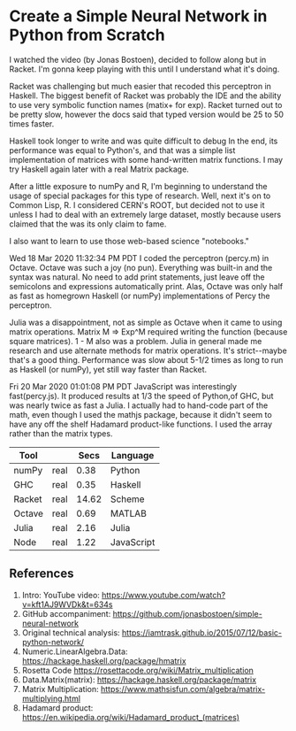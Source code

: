 
#	Create a Simple Neural Network in Python from Scratch

I watched the video (by Jonas Bostoen), decided to follow along but in Racket. I'm gonna keep playing with this until I understand what it's doing. 

Racket was challenging but much easier that recoded this perceptron in Haskell.  The biggest benefit of Racket was probably the IDE and the ability to use very symbolic function 
names (matix+ for exp). Racket turned out to be pretty slow, however the docs said that typed version would be 25 to 50 times faster.

Haskell took longer to write and was quite difficult to debug  In the end, its performance was equal to Python's, and that was a  simple list implementation of matrices
with some hand-written matrix functions.  I may try Haskell again later with a real Matrix package.

After a little exposure to  numPy and R, I'm beginning to understand the usage of special packages for this type of research.  Well, next it's on to Common Lisp, R. I considered CERN's ROOT, but decided not to use it unless I had to deal with an extremely large dataset, mostly because users claimed that the was its only claim to fame.

I also want to learn to use those web-based science "notebooks." 

Wed 18 Mar 2020 11:32:34 PM PDT
I coded the perceptron (percy.m) in Octave.  Octave was such a joy (no pun). Everything was built-in and the syntax was natural. No need to add print statements, just leave off the semicolons and expressions automatically print. Alas, Octave was only half as fast as homegrown Haskell (or numPy) implementations of Percy the perceptron. 

Julia was a disappointment, not as simple as Octave when it came to using matrix operations.  Matrix M => Exp^M required writing the function (because square matrices). 1 - M also was a problem. Julia in general made me research and use alternate methods for matrix operations.  It's strict--maybe that's a good thing.  Performance was slow about 5-1/2 times as long to run as Haskell (or numPy), yet still way faster than Racket. 

Fri 20 Mar 2020 01:01:08 PM PDT
JavaScript was interestingly fast(percy.js). It produced results at 1/3 the speed of Python,of GHC, but was nearly twice as fast a Julia. I actually had to hand-code part of the math, even though I used the mathjs package, because it didn't seem to have any off the shelf Hadamard product-like functions. I used the array rather than the matrix types.


| Tool    |      | Secs  | Language     |
|---------|------|-------|-------------|
| numPy   | real | 0.38  | Python      |
| GHC     | real | 0.35  | Haskell     |
| Racket  | real |14.62  | Scheme      |
| Octave  | real | 0.69  | MATLAB      |
| Julia   | real | 2.16  | Julia       |
| Node    | real | 1.22  | JavaScript  |


## References

1. Intro: YouTube video:        https://www.youtube.com/watch?v=kft1AJ9WVDk&t=634s
2. GitHub accompaniment:        https://github.com/jonasbostoen/simple-neural-network
8. Original technical analysis: https://iamtrask.github.io/2015/07/12/basic-python-network/
3. Numeric.LinearAlgebra.Data:  https://hackage.haskell.org/package/hmatrix
4. Rosetta Code                 https://rosettacode.org/wiki/Matrix_multiplication
5. Data.Matrix(matrix):         https://hackage.haskell.org/package/matrix
6. Matrix Multiplication:       https://www.mathsisfun.com/algebra/matrix-multiplying.html
7. Hadamard product:            https://en.wikipedia.org/wiki/Hadamard_product_(matrices)
